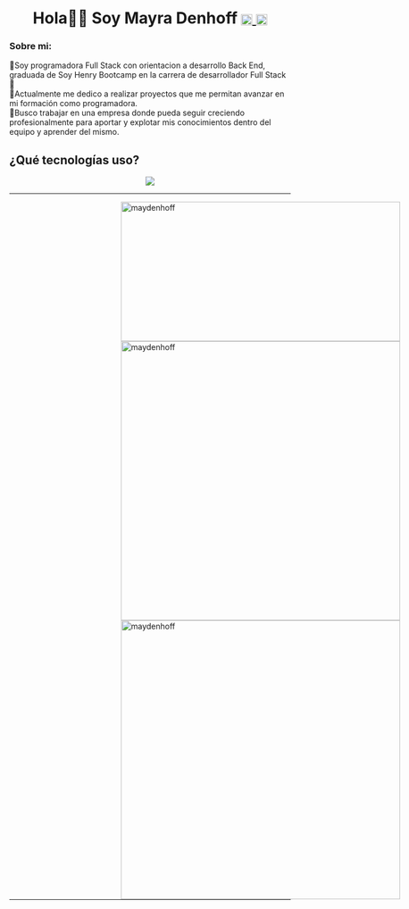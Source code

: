 <h1 align="center">Hola👋🏼 Soy Mayra Denhoff 
<a href="https://www.linkedin.com/in/mayradenhoff/">
<img align="center" width="20" height="20" src="https://skillicons.dev/icons?i=linkedin">
</a>
<a href="mailto:mayradenhoff@gmail.com">
<img align="center" width="20" height="20" src="https://skillicons.dev/icons?i=gmail">
</a>
</h1>
<h3>Sobre mi:</h3>
<p>
🔹Soy programadora Full Stack con orientacion a desarrollo Back End, graduada de Soy Henry Bootcamp en la carrera de desarrollador Full Stack🚀
<br>
🔹Actualmente me dedico a realizar proyectos que me permitan avanzar en mi formación como programadora.
<br>
🔹Busco trabajar en una empresa donde pueda seguir creciendo profesionalmente para aportar y explotar mis conocimientos dentro del equipo y aprender del mismo.

<strong><h2>¿Qué tecnologías uso?</h2></strong>
 <p align="center"> 
  <img src="https://skillicons.dev/icons?i=js,html,python,express,fastapi,mongodb,react,redux,nodejs,postgres,sequelize">

<hr width="100%"/>
  <img align="left" width="500" height="250"  hspace="200" src="https://github-readme-stats.vercel.app/api/top-langs?username=maydenhoff&show_icons=true&bg_color=202020&text_color=B9B9B9&locale=es&layout=compact" alt="maydenhoff" />
  <img align="left" width='500' hspace="200" src="https://github-readme-stats.vercel.app/api?username=maydenhoff&count_private=true&bg_color=202020&text_color=B9B9B9" alt="maydenhoff" />
  <img align="left" width='500' hspace="200" src="https://github-readme-streak-stats.herokuapp.com/?user=maydenhoff&show_icons=true&bg_color=202020&text_color=B9B9B9&theme=dark" alt="maydenhoff" />
  <hr width="100%"/>


